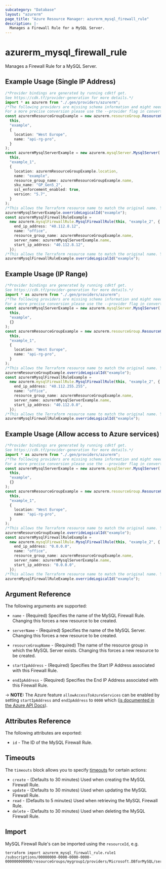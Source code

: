 ```yaml
---
subcategory: "Database"
layout: "azurerm"
page_title: "Azure Resource Manager: azurerm_mysql_firewall_rule"
description: |-
  Manages a Firewall Rule for a MySQL Server.
---
```


# azurerm\_mysql\_firewall\_rule

Manages a Firewall Rule for a MySQL Server.

## Example Usage (Single IP Address)

```typescript
/*Provider bindings are generated by running cdktf get.
See https://cdk.tf/provider-generation for more details.*/
import * as azurerm from "./.gen/providers/azurerm";
/*The following providers are missing schema information and might need manual adjustments to synthesize correctly: azurerm.
For a more precise conversion please use the --provider flag in convert.*/
const azurermResourceGroupExample = new azurerm.resourceGroup.ResourceGroup(
  this,
  "example",
  {
    location: "West Europe",
    name: "api-rg-pro",
  }
);
const azurermMysqlServerExample = new azurerm.mysqlServer.MysqlServer(
  this,
  "example_1",
  {
    location: azurermResourceGroupExample.location,
    name: "example",
    resource_group_name: azurermResourceGroupExample.name,
    sku_name: "GP_Gen5_2",
    ssl_enforcement_enabled: true,
    version: "5.7",
  }
);
/*This allows the Terraform resource name to match the original name. You can remove the call if you don't need them to match.*/
azurermMysqlServerExample.overrideLogicalId("example");
const azurermMysqlFirewallRuleExample =
  new azurerm.mysqlFirewallRule.MysqlFirewallRule(this, "example_2", {
    end_ip_address: "40.112.8.12",
    name: "office",
    resource_group_name: azurermResourceGroupExample.name,
    server_name: azurermMysqlServerExample.name,
    start_ip_address: "40.112.8.12",
  });
/*This allows the Terraform resource name to match the original name. You can remove the call if you don't need them to match.*/
azurermMysqlFirewallRuleExample.overrideLogicalId("example");

```

## Example Usage (IP Range)

```typescript
/*Provider bindings are generated by running cdktf get.
See https://cdk.tf/provider-generation for more details.*/
import * as azurerm from "./.gen/providers/azurerm";
/*The following providers are missing schema information and might need manual adjustments to synthesize correctly: azurerm.
For a more precise conversion please use the --provider flag in convert.*/
const azurermMysqlServerExample = new azurerm.mysqlServer.MysqlServer(
  this,
  "example",
  {}
);
const azurermResourceGroupExample = new azurerm.resourceGroup.ResourceGroup(
  this,
  "example_1",
  {
    location: "West Europe",
    name: "api-rg-pro",
  }
);
/*This allows the Terraform resource name to match the original name. You can remove the call if you don't need them to match.*/
azurermResourceGroupExample.overrideLogicalId("example");
const azurermMysqlFirewallRuleExample =
  new azurerm.mysqlFirewallRule.MysqlFirewallRule(this, "example_2", {
    end_ip_address: "40.112.255.255",
    name: "office",
    resource_group_name: azurermResourceGroupExample.name,
    server_name: azurermMysqlServerExample.name,
    start_ip_address: "40.112.0.0",
  });
/*This allows the Terraform resource name to match the original name. You can remove the call if you don't need them to match.*/
azurermMysqlFirewallRuleExample.overrideLogicalId("example");

```

## Example Usage (Allow access to Azure services)

```typescript
/*Provider bindings are generated by running cdktf get.
See https://cdk.tf/provider-generation for more details.*/
import * as azurerm from "./.gen/providers/azurerm";
/*The following providers are missing schema information and might need manual adjustments to synthesize correctly: azurerm.
For a more precise conversion please use the --provider flag in convert.*/
const azurermMysqlServerExample = new azurerm.mysqlServer.MysqlServer(
  this,
  "example",
  {}
);
const azurermResourceGroupExample = new azurerm.resourceGroup.ResourceGroup(
  this,
  "example_1",
  {
    location: "West Europe",
    name: "api-rg-pro",
  }
);
/*This allows the Terraform resource name to match the original name. You can remove the call if you don't need them to match.*/
azurermResourceGroupExample.overrideLogicalId("example");
const azurermMysqlFirewallRuleExample =
  new azurerm.mysqlFirewallRule.MysqlFirewallRule(this, "example_2", {
    end_ip_address: "0.0.0.0",
    name: "office",
    resource_group_name: azurermResourceGroupExample.name,
    server_name: azurermMysqlServerExample.name,
    start_ip_address: "0.0.0.0",
  });
/*This allows the Terraform resource name to match the original name. You can remove the call if you don't need them to match.*/
azurermMysqlFirewallRuleExample.overrideLogicalId("example");

```

## Argument Reference

The following arguments are supported:

*   `name` - (Required) Specifies the name of the MySQL Firewall Rule. Changing this forces a new resource to be created.

*   `serverName` - (Required) Specifies the name of the MySQL Server. Changing this forces a new resource to be created.

*   `resourceGroupName` - (Required) The name of the resource group in which the MySQL Server exists. Changing this forces a new resource to be created.

*   `startIpAddress` - (Required) Specifies the Start IP Address associated with this Firewall Rule.

*   `endIpAddress` - (Required) Specifies the End IP Address associated with this Firewall Rule.

\-> **NOTE:** The Azure feature `allowAccessToAzureServices` can be enabled by setting `startIpAddress` and `endIpAddress` to `0000` which ([is documented in the Azure API Docs](https://docs.microsoft.com/rest/api/sql/firewallrules/createorupdate)).

## Attributes Reference

The following attributes are exported:

* `id` - The ID of the MySQL Firewall Rule.

## Timeouts

The `timeouts` block allows you to specify [timeouts](https://www.terraform.io/language/resources/syntax#operation-timeouts) for certain actions:

* `create` - (Defaults to 30 minutes) Used when creating the MySQL Firewall Rule.
* `update` - (Defaults to 30 minutes) Used when updating the MySQL Firewall Rule.
* `read` - (Defaults to 5 minutes) Used when retrieving the MySQL Firewall Rule.
* `delete` - (Defaults to 30 minutes) Used when deleting the MySQL Firewall Rule.

## Import

MySQL Firewall Rule's can be imported using the `resourceId`, e.g.

```shell
terraform import azurerm_mysql_firewall_rule.rule1 /subscriptions/00000000-0000-0000-0000-000000000000/resourceGroups/mygroup1/providers/Microsoft.DBforMySQL/servers/server1/firewallRules/rule1
```

